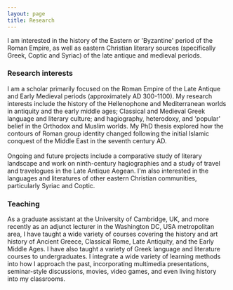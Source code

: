 ```yaml
---
layout: page
title: Research
---
```

I am interested in the history of the Eastern or 'Byzantine' period of the Roman Empire, as well as eastern Christian literary sources (specifically Greek, Coptic and Syriac) of the late antique and medieval periods.
<br>
<h3> Research interests </h3>
I am a scholar primarily focused on the Roman Empire of the Late Antique and Early Medieval periods (approximately AD 300-1100). My research interests include the history of the Hellenophone and Mediterranean worlds in antiquity and the early middle ages; Classical and Medieval Greek language and literary culture; and hagiography, heterodoxy, and 'popular' belief in the Orthodox and Muslim worlds. My PhD thesis explored how the contours of Roman group identity changed following the initial Islamic conquest of the Middle East in the seventh century AD. 
<br>
<br> Ongoing and future projects include a comparative study of literary landscape and work on ninth-century hagiographies and a study of travel and travelogues in the Late Antique Aegean. I'm also interested in the languages and literatures of other eastern Christian communities, particularly Syriac and Coptic.
<br>
<h3> Teaching </h3>
As a graduate assistant at the University of Cambridge, UK, and more recently as an adjunct lecturer in the Washington DC, USA metropolitan area, I have taught a wide variety of courses covering the history and art history of Ancient Greece, Classical Rome, Late Antiquity, and the Early Middle Ages. I have also taught a variety of Greek language and literature courses to undergraduates. I integrate a wide variety of learning methods into how I approach the past, incorporating multimedia presentations, seminar-style discussions, movies, video games, and even living history into my classrooms.

